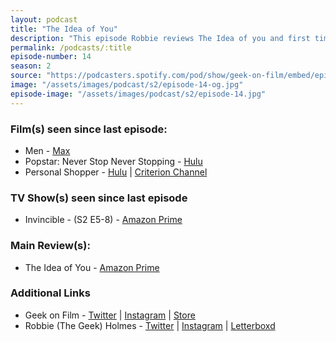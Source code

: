```yaml
---
layout: podcast
title: "The Idea of You"
description: "This episode Robbie reviews The Idea of you and first time watches of Men, Personal Shopper & Popstar: Never Stop Never Stopping and reviews the 2nd half of season 2 of Invincible."
permalink: /podcasts/:title
episode-number: 14
season: 2
source: "https://podcasters.spotify.com/pod/show/geek-on-film/embed/episodes/S2--E14---The-Idea-Of-You-e2jopnc"
image: "/assets/images/podcast/s2/episode-14-og.jpg"
episode-image: "/assets/images/podcast/s2/episode-14.jpg"
---
```

<h3>Film(s) seen since last episode:</h3>
<ul>
 <li>Men - <a href="https://www.max.com/movies/men/a6c3a0a8-3146-4e57-b99c-f758cb98fbf8?clickref=1100lyvGbdKo">Max</a></li>
 <li>Popstar: Never Stop Never Stopping - <a href="https://www.hulu.com/movie/popstar-never-stop-never-stopping-e2bb5a87-e1da-448b-94a0-8c7d94a02e0a">Hulu</a></li>
  <li>Personal Shopper - <a href="https://www.hulu.com/movie/personal-shopper-8187fbc5-435d-453d-bcce-2684856a67d1">Hulu</a> | <a href="https://www.criterionchannel.com/personal-shopper">Criterion Channel</a></li>
</ul>
<h3>TV Show(s) seen since last episode</h3>
<ul>
  <li>Invincible - (S2 E5-8) - <a href="https://www.amazon.com/gp/video/detail/B0C6X2CF21">Amazon Prime</a></li>
</ul>
<h3>Main Review(s):</h3>
<ul>
<li>The Idea of You - <a href="https://www.amazon.com/gp/video/detail/0NRT15S2XG06SG5HBV5NQAW3E3">Amazon Prime</a>
</li>
</ul>
<h3>Additional Links</h3>
<ul>
  <li>Geek on Film - <a href="https://twitter.com/geekonfilmcom">Twitter</a> | <a href="https://www.instagram.com/geekonfilmcom/">Instagram</a> | <a href="https://www.geekonfilm.shop/">Store</a></li>
  <li>Robbie (The Geek) Holmes - <a href="https://twitter.com/robbiethegeek">Twitter</a> | <a href="https://www.instagram.com/robbiethegeek/">Instagram</a> | <a href="https://letterboxd.com/robbiethegeek/">Letterboxd</a></li>
</ul>